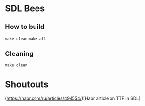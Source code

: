 # SDL Bees

## How to build
`make clean`
`make all`

## Cleaning
`make clean`

# Shoutouts
(https://habr.com/ru/articles/494554/)[Habr article on TTF in SDL]
